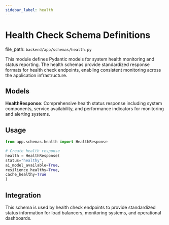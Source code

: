 ```yaml
---
sidebar_label: health
---
```


# Health Check Schema Definitions

  file_path: `backend/app/schemas/health.py`

This module defines Pydantic models for system health monitoring and status reporting.
The health schemas provide standardized response formats for health check endpoints,
enabling consistent monitoring across the application infrastructure.

## Models

**HealthResponse**: Comprehensive health status response including system components,
service availability, and performance indicators for monitoring and alerting systems.

## Usage

```python
from app.schemas.health import HealthResponse

# Create health response
health = HealthResponse(
status="healthy",
ai_model_available=True,
resilience_healthy=True,
cache_healthy=True
)
```

## Integration

This schema is used by health check endpoints to provide standardized status
information for load balancers, monitoring systems, and operational dashboards.
